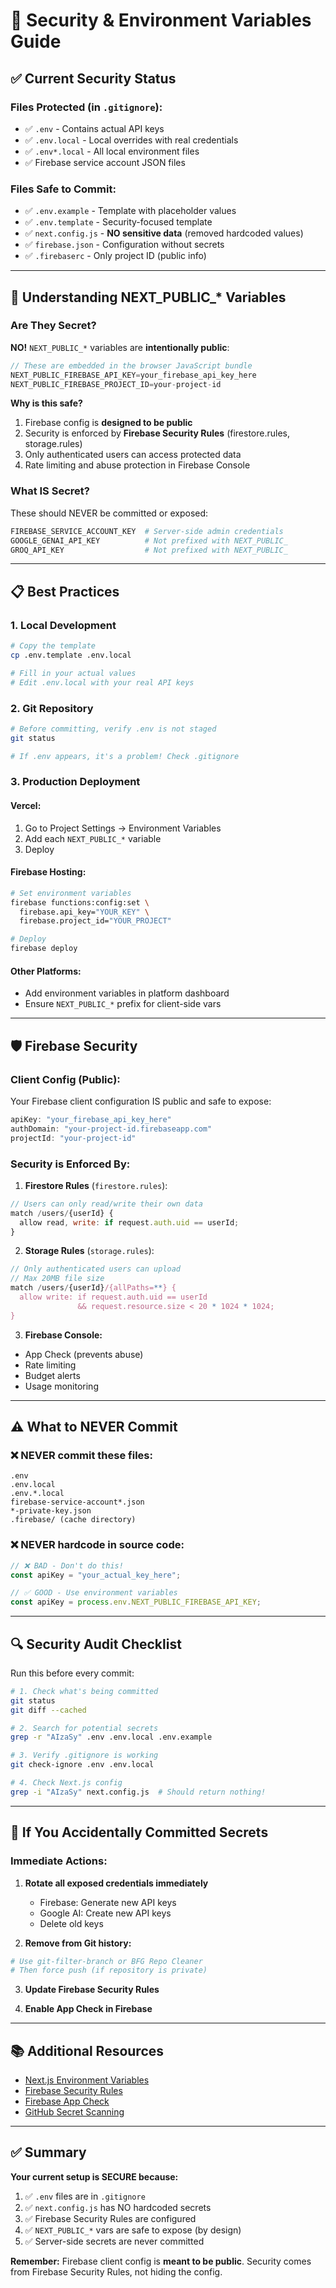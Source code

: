 # 🔐 Security & Environment Variables Guide

## ✅ Current Security Status

### **Files Protected (in `.gitignore`):**
- ✅ `.env` - Contains actual API keys
- ✅ `.env.local` - Local overrides with real credentials  
- ✅ `.env*.local` - All local environment files
- ✅ Firebase service account JSON files

### **Files Safe to Commit:**
- ✅ `.env.example` - Template with placeholder values
- ✅ `.env.template` - Security-focused template
- ✅ `next.config.js` - **NO sensitive data** (removed hardcoded values)
- ✅ `firebase.json` - Configuration without secrets
- ✅ `.firebaserc` - Only project ID (public info)

---

## 🔑 Understanding NEXT_PUBLIC_* Variables

### **Are They Secret?**
**NO!** `NEXT_PUBLIC_*` variables are **intentionally public**:

```javascript
// These are embedded in the browser JavaScript bundle
NEXT_PUBLIC_FIREBASE_API_KEY=your_firebase_api_key_here
NEXT_PUBLIC_FIREBASE_PROJECT_ID=your-project-id
```

**Why is this safe?**
1. Firebase config is **designed to be public**
2. Security is enforced by **Firebase Security Rules** (firestore.rules, storage.rules)
3. Only authenticated users can access protected data
4. Rate limiting and abuse protection in Firebase Console

### **What IS Secret?**
These should NEVER be committed or exposed:
```bash
FIREBASE_SERVICE_ACCOUNT_KEY  # Server-side admin credentials
GOOGLE_GENAI_API_KEY          # Not prefixed with NEXT_PUBLIC_
GROQ_API_KEY                  # Not prefixed with NEXT_PUBLIC_
```

---

## 📋 Best Practices

### **1. Local Development**
```bash
# Copy the template
cp .env.template .env.local

# Fill in your actual values
# Edit .env.local with your real API keys
```

### **2. Git Repository**
```bash
# Before committing, verify .env is not staged
git status

# If .env appears, it's a problem! Check .gitignore
```

### **3. Production Deployment**

#### **Vercel:**
1. Go to Project Settings → Environment Variables
2. Add each `NEXT_PUBLIC_*` variable
3. Deploy

#### **Firebase Hosting:**
```bash
# Set environment variables
firebase functions:config:set \
  firebase.api_key="YOUR_KEY" \
  firebase.project_id="YOUR_PROJECT"

# Deploy
firebase deploy
```

#### **Other Platforms:**
- Add environment variables in platform dashboard
- Ensure `NEXT_PUBLIC_*` prefix for client-side vars

---

## 🛡️ Firebase Security

### **Client Config (Public):**
Your Firebase client configuration IS public and safe to expose:
```javascript
apiKey: "your_firebase_api_key_here"
authDomain: "your-project-id.firebaseapp.com"
projectId: "your-project-id"
```

### **Security is Enforced By:**

1. **Firestore Rules** (`firestore.rules`):
```javascript
// Users can only read/write their own data
match /users/{userId} {
  allow read, write: if request.auth.uid == userId;
}
```

2. **Storage Rules** (`storage.rules`):
```javascript
// Only authenticated users can upload
// Max 20MB file size
match /users/{userId}/{allPaths=**} {
  allow write: if request.auth.uid == userId 
               && request.resource.size < 20 * 1024 * 1024;
}
```

3. **Firebase Console:**
- App Check (prevents abuse)
- Rate limiting
- Budget alerts
- Usage monitoring

---

## ⚠️ What to NEVER Commit

### **❌ NEVER commit these files:**
```
.env
.env.local
.env.*.local
firebase-service-account*.json
*-private-key.json
.firebase/ (cache directory)
```

### **❌ NEVER hardcode in source code:**
```javascript
// ❌ BAD - Don't do this!
const apiKey = "your_actual_key_here";

// ✅ GOOD - Use environment variables
const apiKey = process.env.NEXT_PUBLIC_FIREBASE_API_KEY;
```

---

## 🔍 Security Audit Checklist

Run this before every commit:

```bash
# 1. Check what's being committed
git status
git diff --cached

# 2. Search for potential secrets
grep -r "AIzaSy" .env .env.local .env.example

# 3. Verify .gitignore is working
git check-ignore .env .env.local

# 4. Check Next.js config
grep -i "AIzaSy" next.config.js  # Should return nothing!
```

---

## 🚨 If You Accidentally Committed Secrets

### **Immediate Actions:**

1. **Rotate all exposed credentials immediately**
   - Firebase: Generate new API keys
   - Google AI: Create new API keys  
   - Delete old keys

2. **Remove from Git history:**
```bash
# Use git-filter-branch or BFG Repo Cleaner
# Then force push (if repository is private)
```

3. **Update Firebase Security Rules**

4. **Enable App Check in Firebase**

---

## 📚 Additional Resources

- [Next.js Environment Variables](https://nextjs.org/docs/basic-features/environment-variables)
- [Firebase Security Rules](https://firebase.google.com/docs/rules)
- [Firebase App Check](https://firebase.google.com/docs/app-check)
- [GitHub Secret Scanning](https://docs.github.com/en/code-security/secret-scanning)

---

## ✅ Summary

**Your current setup is SECURE because:**
1. ✅ `.env` files are in `.gitignore`
2. ✅ `next.config.js` has NO hardcoded secrets
3. ✅ Firebase Security Rules are configured
4. ✅ `NEXT_PUBLIC_*` vars are safe to expose (by design)
5. ✅ Server-side secrets are never committed

**Remember:** Firebase client config is **meant to be public**. Security comes from Firebase Security Rules, not hiding the config.
